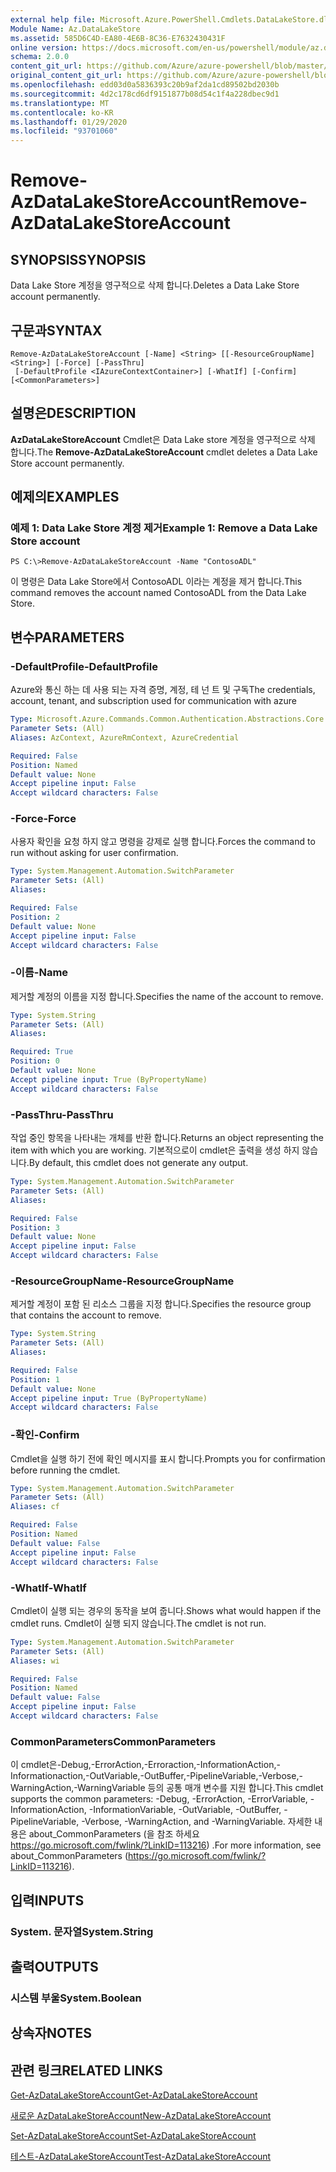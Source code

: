 ```yaml
---
external help file: Microsoft.Azure.PowerShell.Cmdlets.DataLakeStore.dll-Help.xml
Module Name: Az.DataLakeStore
ms.assetid: 585D6C4D-EA80-4E6B-8C36-E7632430431F
online version: https://docs.microsoft.com/en-us/powershell/module/az.datalakestore/remove-azdatalakestoreaccount
schema: 2.0.0
content_git_url: https://github.com/Azure/azure-powershell/blob/master/src/DataLakeStore/DataLakeStore/help/Remove-AzDataLakeStoreAccount.md
original_content_git_url: https://github.com/Azure/azure-powershell/blob/master/src/DataLakeStore/DataLakeStore/help/Remove-AzDataLakeStoreAccount.md
ms.openlocfilehash: edd03d0a5836393c20b9af2da1cd89502bd2030b
ms.sourcegitcommit: 4d2c178cd6df9151877b08d54c1f4a228dbec9d1
ms.translationtype: MT
ms.contentlocale: ko-KR
ms.lasthandoff: 01/29/2020
ms.locfileid: "93701060"
---
```

# <span data-ttu-id="70484-101">Remove-AzDataLakeStoreAccount</span><span class="sxs-lookup"><span data-stu-id="70484-101">Remove-AzDataLakeStoreAccount</span></span>

## <span data-ttu-id="70484-102">SYNOPSIS</span><span class="sxs-lookup"><span data-stu-id="70484-102">SYNOPSIS</span></span>
<span data-ttu-id="70484-103">Data Lake Store 계정을 영구적으로 삭제 합니다.</span><span class="sxs-lookup"><span data-stu-id="70484-103">Deletes a Data Lake Store account permanently.</span></span>

## <span data-ttu-id="70484-104">구문과</span><span class="sxs-lookup"><span data-stu-id="70484-104">SYNTAX</span></span>

```
Remove-AzDataLakeStoreAccount [-Name] <String> [[-ResourceGroupName] <String>] [-Force] [-PassThru]
 [-DefaultProfile <IAzureContextContainer>] [-WhatIf] [-Confirm] [<CommonParameters>]
```

## <span data-ttu-id="70484-105">설명은</span><span class="sxs-lookup"><span data-stu-id="70484-105">DESCRIPTION</span></span>
<span data-ttu-id="70484-106">**AzDataLakeStoreAccount** Cmdlet은 Data Lake store 계정을 영구적으로 삭제 합니다.</span><span class="sxs-lookup"><span data-stu-id="70484-106">The **Remove-AzDataLakeStoreAccount** cmdlet deletes a Data Lake Store account permanently.</span></span>

## <span data-ttu-id="70484-107">예제의</span><span class="sxs-lookup"><span data-stu-id="70484-107">EXAMPLES</span></span>

### <span data-ttu-id="70484-108">예제 1: Data Lake Store 계정 제거</span><span class="sxs-lookup"><span data-stu-id="70484-108">Example 1: Remove a Data Lake Store account</span></span>
```
PS C:\>Remove-AzDataLakeStoreAccount -Name "ContosoADL"
```

<span data-ttu-id="70484-109">이 명령은 Data Lake Store에서 ContosoADL 이라는 계정을 제거 합니다.</span><span class="sxs-lookup"><span data-stu-id="70484-109">This command removes the account named ContosoADL from the Data Lake Store.</span></span>

## <span data-ttu-id="70484-110">변수</span><span class="sxs-lookup"><span data-stu-id="70484-110">PARAMETERS</span></span>

### <span data-ttu-id="70484-111">-DefaultProfile</span><span class="sxs-lookup"><span data-stu-id="70484-111">-DefaultProfile</span></span>
<span data-ttu-id="70484-112">Azure와 통신 하는 데 사용 되는 자격 증명, 계정, 테 넌 트 및 구독</span><span class="sxs-lookup"><span data-stu-id="70484-112">The credentials, account, tenant, and subscription used for communication with azure</span></span>

```yaml
Type: Microsoft.Azure.Commands.Common.Authentication.Abstractions.Core.IAzureContextContainer
Parameter Sets: (All)
Aliases: AzContext, AzureRmContext, AzureCredential

Required: False
Position: Named
Default value: None
Accept pipeline input: False
Accept wildcard characters: False
```

### <span data-ttu-id="70484-113">-Force</span><span class="sxs-lookup"><span data-stu-id="70484-113">-Force</span></span>
<span data-ttu-id="70484-114">사용자 확인을 요청 하지 않고 명령을 강제로 실행 합니다.</span><span class="sxs-lookup"><span data-stu-id="70484-114">Forces the command to run without asking for user confirmation.</span></span>

```yaml
Type: System.Management.Automation.SwitchParameter
Parameter Sets: (All)
Aliases:

Required: False
Position: 2
Default value: None
Accept pipeline input: False
Accept wildcard characters: False
```

### <span data-ttu-id="70484-115">-이름</span><span class="sxs-lookup"><span data-stu-id="70484-115">-Name</span></span>
<span data-ttu-id="70484-116">제거할 계정의 이름을 지정 합니다.</span><span class="sxs-lookup"><span data-stu-id="70484-116">Specifies the name of the account to remove.</span></span>

```yaml
Type: System.String
Parameter Sets: (All)
Aliases:

Required: True
Position: 0
Default value: None
Accept pipeline input: True (ByPropertyName)
Accept wildcard characters: False
```

### <span data-ttu-id="70484-117">-PassThru</span><span class="sxs-lookup"><span data-stu-id="70484-117">-PassThru</span></span>
<span data-ttu-id="70484-118">작업 중인 항목을 나타내는 개체를 반환 합니다.</span><span class="sxs-lookup"><span data-stu-id="70484-118">Returns an object representing the item with which you are working.</span></span>
<span data-ttu-id="70484-119">기본적으로이 cmdlet은 출력을 생성 하지 않습니다.</span><span class="sxs-lookup"><span data-stu-id="70484-119">By default, this cmdlet does not generate any output.</span></span>

```yaml
Type: System.Management.Automation.SwitchParameter
Parameter Sets: (All)
Aliases:

Required: False
Position: 3
Default value: None
Accept pipeline input: False
Accept wildcard characters: False
```

### <span data-ttu-id="70484-120">-ResourceGroupName</span><span class="sxs-lookup"><span data-stu-id="70484-120">-ResourceGroupName</span></span>
<span data-ttu-id="70484-121">제거할 계정이 포함 된 리소스 그룹을 지정 합니다.</span><span class="sxs-lookup"><span data-stu-id="70484-121">Specifies the resource group that contains the account to remove.</span></span>

```yaml
Type: System.String
Parameter Sets: (All)
Aliases:

Required: False
Position: 1
Default value: None
Accept pipeline input: True (ByPropertyName)
Accept wildcard characters: False
```

### <span data-ttu-id="70484-122">-확인</span><span class="sxs-lookup"><span data-stu-id="70484-122">-Confirm</span></span>
<span data-ttu-id="70484-123">Cmdlet을 실행 하기 전에 확인 메시지를 표시 합니다.</span><span class="sxs-lookup"><span data-stu-id="70484-123">Prompts you for confirmation before running the cmdlet.</span></span>

```yaml
Type: System.Management.Automation.SwitchParameter
Parameter Sets: (All)
Aliases: cf

Required: False
Position: Named
Default value: False
Accept pipeline input: False
Accept wildcard characters: False
```

### <span data-ttu-id="70484-124">-WhatIf</span><span class="sxs-lookup"><span data-stu-id="70484-124">-WhatIf</span></span>
<span data-ttu-id="70484-125">Cmdlet이 실행 되는 경우의 동작을 보여 줍니다.</span><span class="sxs-lookup"><span data-stu-id="70484-125">Shows what would happen if the cmdlet runs.</span></span>
<span data-ttu-id="70484-126">Cmdlet이 실행 되지 않습니다.</span><span class="sxs-lookup"><span data-stu-id="70484-126">The cmdlet is not run.</span></span>

```yaml
Type: System.Management.Automation.SwitchParameter
Parameter Sets: (All)
Aliases: wi

Required: False
Position: Named
Default value: False
Accept pipeline input: False
Accept wildcard characters: False
```

### <span data-ttu-id="70484-127">CommonParameters</span><span class="sxs-lookup"><span data-stu-id="70484-127">CommonParameters</span></span>
<span data-ttu-id="70484-128">이 cmdlet은-Debug,-ErrorAction,-Erroraction,-InformationAction,-Informationaction,-OutVariable,-OutBuffer,-PipelineVariable,-Verbose,-WarningAction,-WarningVariable 등의 공통 매개 변수를 지원 합니다.</span><span class="sxs-lookup"><span data-stu-id="70484-128">This cmdlet supports the common parameters: -Debug, -ErrorAction, -ErrorVariable, -InformationAction, -InformationVariable, -OutVariable, -OutBuffer, -PipelineVariable, -Verbose, -WarningAction, and -WarningVariable.</span></span> <span data-ttu-id="70484-129">자세한 내용은 about_CommonParameters (을 참조 하세요 https://go.microsoft.com/fwlink/?LinkID=113216) .</span><span class="sxs-lookup"><span data-stu-id="70484-129">For more information, see about_CommonParameters (https://go.microsoft.com/fwlink/?LinkID=113216).</span></span>

## <span data-ttu-id="70484-130">입력</span><span class="sxs-lookup"><span data-stu-id="70484-130">INPUTS</span></span>

### <span data-ttu-id="70484-131">System. 문자열</span><span class="sxs-lookup"><span data-stu-id="70484-131">System.String</span></span>

## <span data-ttu-id="70484-132">출력</span><span class="sxs-lookup"><span data-stu-id="70484-132">OUTPUTS</span></span>

### <span data-ttu-id="70484-133">시스템 부울</span><span class="sxs-lookup"><span data-stu-id="70484-133">System.Boolean</span></span>

## <span data-ttu-id="70484-134">상속자</span><span class="sxs-lookup"><span data-stu-id="70484-134">NOTES</span></span>

## <span data-ttu-id="70484-135">관련 링크</span><span class="sxs-lookup"><span data-stu-id="70484-135">RELATED LINKS</span></span>

[<span data-ttu-id="70484-136">Get-AzDataLakeStoreAccount</span><span class="sxs-lookup"><span data-stu-id="70484-136">Get-AzDataLakeStoreAccount</span></span>](./Get-AzDataLakeStoreAccount.md)

[<span data-ttu-id="70484-137">새로운 AzDataLakeStoreAccount</span><span class="sxs-lookup"><span data-stu-id="70484-137">New-AzDataLakeStoreAccount</span></span>](./New-AzDataLakeStoreAccount.md)

[<span data-ttu-id="70484-138">Set-AzDataLakeStoreAccount</span><span class="sxs-lookup"><span data-stu-id="70484-138">Set-AzDataLakeStoreAccount</span></span>](./Set-AzDataLakeStoreAccount.md)

[<span data-ttu-id="70484-139">테스트-AzDataLakeStoreAccount</span><span class="sxs-lookup"><span data-stu-id="70484-139">Test-AzDataLakeStoreAccount</span></span>](./Test-AzDataLakeStoreAccount.md)


